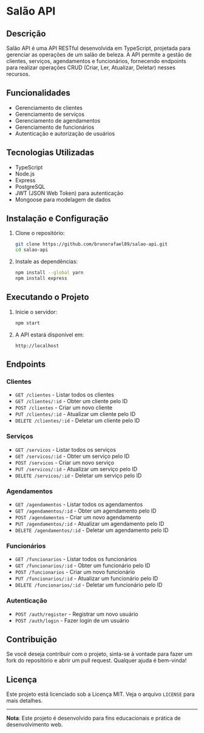 # Salão API

## Descrição
Salão API é uma API RESTful desenvolvida em TypeScript, projetada para gerenciar as operações de um salão de beleza. A API permite a gestão de clientes, serviços, agendamentos e funcionários, fornecendo endpoints para realizar operações CRUD (Criar, Ler, Atualizar, Deletar) nesses recursos.

## Funcionalidades
- Gerenciamento de clientes
- Gerenciamento de serviços
- Gerenciamento de agendamentos
- Gerenciamento de funcionários
- Autenticação e autorização de usuários

## Tecnologias Utilizadas
- TypeScript
- Node.js
- Express
- PostgreSQL
- JWT (JSON Web Token) para autenticação
- Mongoose para modelagem de dados

## Instalação e Configuração
1. Clone o repositório:
   ```bash
   git clone https://github.com/brunorafael89/salao-api.git
   cd salao-api
   ```

2. Instale as dependências:
   ```bash
   npm install --global yarn
   npm install express
   ```

## Executando o Projeto
1. Inicie o servidor:
   ```bash
   npm start
   ```

2. A API estará disponível em:
   ```
   http://localhost
   ```

## Endpoints
### Clientes
- `GET /clientes` - Listar todos os clientes
- `GET /clientes/:id` - Obter um cliente pelo ID
- `POST /clientes` - Criar um novo cliente
- `PUT /clientes/:id` - Atualizar um cliente pelo ID
- `DELETE /clientes/:id` - Deletar um cliente pelo ID

### Serviços
- `GET /servicos` - Listar todos os serviços
- `GET /servicos/:id` - Obter um serviço pelo ID
- `POST /servicos` - Criar um novo serviço
- `PUT /servicos/:id` - Atualizar um serviço pelo ID
- `DELETE /servicos/:id` - Deletar um serviço pelo ID

### Agendamentos
- `GET /agendamentos` - Listar todos os agendamentos
- `GET /agendamentos/:id` - Obter um agendamento pelo ID
- `POST /agendamentos` - Criar um novo agendamento
- `PUT /agendamentos/:id` - Atualizar um agendamento pelo ID
- `DELETE /agendamentos/:id` - Deletar um agendamento pelo ID

### Funcionários
- `GET /funcionarios` - Listar todos os funcionários
- `GET /funcionarios/:id` - Obter um funcionário pelo ID
- `POST /funcionarios` - Criar um novo funcionário
- `PUT /funcionarios/:id` - Atualizar um funcionário pelo ID
- `DELETE /funcionarios/:id` - Deletar um funcionário pelo ID

### Autenticação
- `POST /auth/register` - Registrar um novo usuário
- `POST /auth/login` - Fazer login de um usuário

## Contribuição
Se você deseja contribuir com o projeto, sinta-se à vontade para fazer um fork do repositório e abrir um pull request. Qualquer ajuda é bem-vinda!

## Licença
Este projeto está licenciado sob a Licença MIT. Veja o arquivo `LICENSE` para mais detalhes.

---

**Nota**: Este projeto é desenvolvido para fins educacionais e prática de desenvolvimento web.
